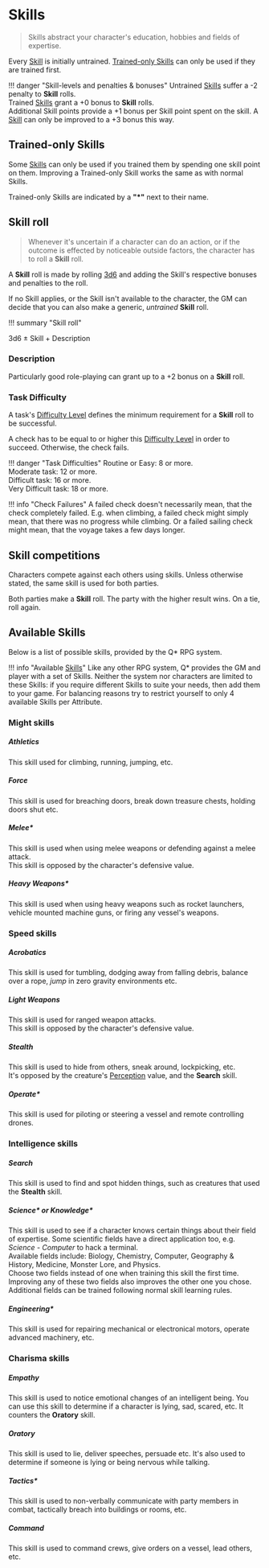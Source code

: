 # Skills

> Skills abstract your character's education, hobbies and fields of expertise.

Every [Skill](#skills) is initially untrained. [Trained-only
Skills](#trained-only-skills) can only be used if they are trained first.

!!! danger "Skill-levels and penalties & bonuses"
    Untrained [Skills](#skills) suffer a -2 penalty to **Skill** rolls.
    <br>
    Trained [Skills](#skills) grant a +0 bonus to **Skill** rolls.
    <br>
    Additional Skill points provide a +1 bonus per Skill point spent on the
    skill. A [Skill](#skills) can only be improved to a +3 bonus this way.

## Trained-only Skills

Some [Skills](#skills) can only be used if you trained them by spending one
skill point on them. Improving a Trained-only Skill works the same as with
normal Skills.

Trained-only Skills are indicated by a **"*"** next to their name.

## Skill roll

> Whenever it's uncertain if a character can do an action, or if the outcome is
effected by noticeable outside factors, the character has to roll a **Skill**
roll.

A **Skill** roll is made by rolling [3d6](#3d6) and adding the Skill's
respective bonuses and penalties to the roll.

If no Skill applies, or the Skill isn't available to the character, the GM can
decide that you can also make a generic, *untrained* **Skill** roll.

!!! summary "Skill roll"
    <div class="formula formula-top formula-bottom">
        <span data-bracket-bottom="Base Dice">3d6</span> ±
        <span data-bracket-top="Bonuses and Penalties">Skill</span> +
        <span data-bracket-bottom="Role-playing bonus">Description</span>
    </div>

</blockquote>

### Description

Particularly good role-playing can grant up to a +2 bonus on a **Skill** roll.

### Task Difficulty

A task's [Difficulty Level](/crisis#difficulty) defines the minimum requirement
for a **Skill** roll to be successful.

A check has to be equal to or higher this [Difficulty Level](/crisis#difficulty)
in order to succeed. Otherwise, the check fails.

!!! danger "Task Difficulties"
    Routine or Easy: 8 or more.<br>
    Moderate task: 12 or more.<br>
    Difficult task: 16 or more.<br>
    Very Difficult task: 18 or more.

!!! info "Check Failures"
    A failed check doesn't necessarily mean, that the check completely failed.
    E.g. when climbing, a failed check might simply mean, that there was no
    progress while climbing. Or a failed sailing check might mean, that the
    voyage takes a few days longer.

## Skill competitions

Characters compete against each others using skills. Unless otherwise stated,
the same skill is used for both parties.

Both parties make a **Skill** roll. The party with the higher result wins. On a
tie, roll again.

## Available Skills

Below is a list of possible skills, provided by the Q* RPG system.

!!! info "Available [Skills](#skills)"
    Like any other RPG system, Q* provides the GM and player with a set of
    Skills. Neither the system nor characters are limited to these Skills: if
    you require different Skills to suite your needs, then add them to your
    game. For balancing reasons try to restrict yourself to only 4 available
    Skills per Attribute.

### Might skills

<div class="qs-list-test full-width" markdown="1">

##### Athletics

This skill used for climbing, running, jumping, etc.

##### Force

This skill is used for breaching doors, break down treasure
chests, holding doors shut etc.

##### Melee*

This skill is used when using melee weapons or defending
against a melee attack.
<br>
This skill is opposed by the character's defensive value.

##### Heavy Weapons*

This skill is used when using heavy weapons such as rocket launchers, vehicle
mounted machine guns, or firing any vessel's weapons.

</div>

### Speed skills

<div class="qs-list-test full-width" markdown="1">

##### Acrobatics

This skill is used for tumbling, dodging away from falling debris,
balance over a rope, *jump* in zero gravity environments etc.

##### Light Weapons

This skill is used for ranged weapon attacks.
<br>
This skill is opposed by the character's defensive value.

##### Stealth

This skill is used to hide from others, sneak around, lockpicking, etc.
<br>
It's opposed by the creature's [Perception](/character#perception) value, and
the **Search** skill.

##### Operate*

This skill is used for piloting or steering a vessel and remote controlling
drones.

</div>

### Intelligence skills

<div class="qs-list-test full-width" markdown="1">

##### Search

This skill is used to find and spot hidden things, such as creatures that used
the **Stealth** skill.

##### Science\* or Knowledge\*

This skill is used to see if a character knows certain things about their field
of expertise. Some scientific fields have a direct application too, e.g.
*Science - Computer* to hack a terminal.
<br>
Available fields include: Biology, Chemistry, Computer, Geography & History,
Medicine, Monster Lore, and Physics.
<br>
Choose two fields instead of one when training this skill the first time.
Improving any of these two fields also improves the other one you chose.
Additional fields can be trained following normal skill learning rules.

##### Engineering*

This skill is used for repairing mechanical or electronical motors, operate
advanced machinery, etc.

</div>

### Charisma skills

<div class="qs-list-test full-width" markdown="1">

##### Empathy

This skill is used to notice emotional changes of an intelligent being. You can
use this skill to determine if a character is lying, sad, scared, etc. It
counters the **Oratory** skill.

##### Oratory

This skill is used to lie, deliver speeches, persuade etc. It's also used to
determine if someone is lying or being nervous while talking.

##### Tactics*

This skill is used to non-verbally communicate with party members in combat,
tactically breach into buildings or rooms, etc.

##### Command

This skill is used to command crews, give orders on a vessel, lead others, etc.

</div>
